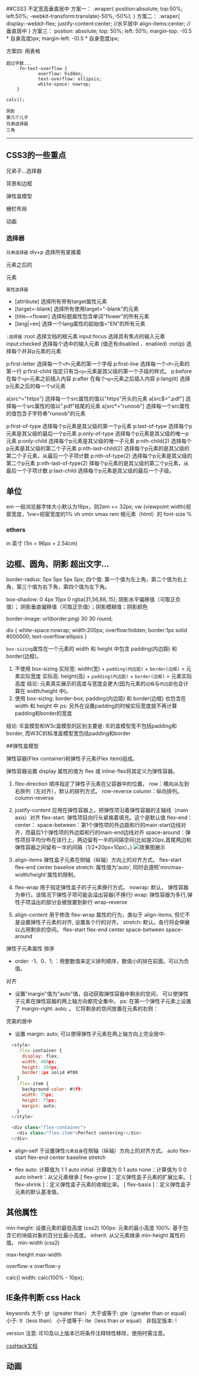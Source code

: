 ##CSS3
	不定宽高垂直居中
	方案一：
		.wraper{
			position:absolute;
			top:50%;
			left:50%;
			-webkit-transform:translate(-50%,-50%);
		}
	方案二：
		.wraper{
			display:-webkit-flex;
			justify-content:center; //水平居中
			align-items:center; //垂直居中
		}
	方案三：
		postion: absolute;
        top: 50%;
        left: 50%;
        margin-top: -(0.5 * 自身高度)px;
        margin-left: -(0.5 * 自身宽度)px;

  方案四:
    用表格




	
	超过字数...
		.fn-text-overflow {
				overflow: hidden;
				text-overflow: ellipsis;
				white-space: nowrap;
		}

	calc();

	阴影
	第几个儿子
	兄弟选择器
	三角


--------


## CSS3的一些重点

兄弟子...选择器

背景和边框

弹性盒模型

栅栏布局

动画



### 选择器

`兄弟选择器`
div+p 选择所有紧接着<div>元素之后的<p>元素

`属性选择器`
* [attribute] 选择所有带有target属性元素
* [target=-blank] 选择所有使用target="-blank"的元素
* [title~=flower] 选择标题属性包含单词"flower"的所有元素
* [lang|=en] 选择一个lang属性的起始值="EN"的所有元素

`:选择器`
:root	选择文档的根元素
input:focus 选择具有焦点的输入元素
input:checked 选择每个选中的输入元素 (值还有disabled 、enabled)
:not(p) 选择每个并非p元素的元素


p:first-letter 选择每一个`<P>`元素的第一个字母
p:first-line 选择每一个`<P>`元素的第一行
p:first-child 指定只有当`<p>`元素是其父级的第一个子级的样式。
p:before 在每个`<p>`元素之前插入内容
p:after 在每个`<p>`元素之后插入内容
p:lang(it) 	选择p元素之后的每一个ul元素


a[src^="https"] 选择每一个src属性的值以"https"开头的元素
a[src$=".pdf"] 选择每一个src属性的值以".pdf"结尾的元素
a[src*="runoob"] 	选择每一个src属性的值包含子字符串"runoob"的元素


p:first-of-type 选择每个p元素是其父级的第一个p元素
p:last-of-type 选择每个p元素是其父级的最后一个p元素
p:only-of-type 选择每个p元素是其父级的唯一p元素
p:only-child 选择每个p元素是其父级的唯一子元素
p:nth-child(2) 选择每个p元素是其父级的第二个子元素
p:nth-last-child(2) 选择每个p元素的是其父级的第二个子元素，从最后一个子项计数
p:nth-of-type(2) 选择每个p元素是其父级的第二个p元素
p:nth-last-of-type(2) 择每个p元素的是其父级的第二个p元素，从最后一个子项计数
p:last-child 	选择每个p元素是其父级的最后一个子级。


## 单位

em 一般浏览器字体大小默认为16px，则2em == 32px;
vw (viewpoint width)视窗宽度，1vw=视窗宽度的1%
vh
vmin
vmax
rem 根元素（html）的 font-size
% 

### others
in	英寸 (1in = 96px = 2.54cm)


## 边框、圆角、阴影 超出文字...
border-radius: 5px 5px 5px 5px;
  四个值: 第一个值为左上角，第二个值为右上角，第三个值为右下角，第四个值为左下角。

box-shadow: 0 4px 15px 0 rgba(31,56,88,.15);
  阴影水平偏移值（可取正负值）； 阴影垂直偏移值（可取正负值）；阴影模糊值；阴影颜色

border-image: url(border.png) 30 30 round;

div {
  white-space:nowrap; 
  width:200px; 
  overflow:hidden;
  border:1px solid #000000; 
  text-overflow:ellipsis
}


`box-sizing`属性在一个元素的 width 和 height 中包含 padding(内边距) 和 border(边框)。
  1. 不使用 box-sizing
    实际宽: width(宽) + `padding(内边距)` + `border(边框)` = 元素实际宽度
    实际高: height(高) + `padding(内边距)` + `border(边框)` = 元素实际高度
    结论: 元素真实展示的高度与宽度会更大(因为元素的`边框`与`内边距`也会计算在 width/height 中)。
  2. 使用 box-sizing: border-box;
    padding(内边距) 和 border(边框) 也包含在 width 和 height 中
    ps: 另外在设置padding的时候实际宽度就不再计算padding和border的宽度

  结论: 
    IE盒模型和W3c盒模型的区别主要是: IE的盒模型宽不包括padding和border, 而W3C的标准盒模型宽包括padding和border

##弹性盒模型

弹性容器(Flex container)和弹性子元素(Flex item)组成。

弹性容器设置 display 属性的值为 flex 或 inline-flex将其定义为弹性容器。

  1. flex-direction 顺序指定了弹性子元素在父容器中的位置。
      row：横向从左到右排列（左对齐），默认的排列方式。
      row-reverse
      column：纵向排列。
      column-reverse

  2. justify-content 应用在弹性容器上，把弹性项沿着弹性容器的主轴线（main axis）对齐
      flex-start: 弹性项目向行头紧挨着填充。这个是默认值
      flex-end：
      center：
      space-between：第1个弹性项的外边距和行的main-start边线对齐，而最后1个弹性项的外边距和行的main-end边线对齐
      space-around：弹性项目平均分布在该行上，两边留有一半的间隔空间(比如是20px,首尾两边和弹性容器之间留有一半的间隔（1/2*20px=10px）。)
      ![效果图展示](http://www.runoob.com/wp-content/uploads/2016/04/2259AD60-BD56-4865-8E35-472CEABF88B2.jpg)

  3. align-items 弹性盒子元素在侧轴（纵轴）方向上的对齐方式。
      flex-start
      flex-end
      center
      baseline
      stretch: 属性值为'auto', 同时会遵照'min/max-width/height'属性的限制。
      
  4. flex-wrap 用于指定弹性盒子的子元素换行方式。
      nowrap: 默认， 弹性容器为单行。该情况下弹性子项可能会溢出容器(不换行)
      wrap: 弹性容器为多行,弹性子项溢出的部分会被放置到新行
      wrap-reverse

  5. align-content 用于修改 flex-wrap 属性的行为，类似于 align-items, 但它不是设置弹性子元素的对齐, 设置各个行的对齐。
      stretch: 默认。各行将会伸展以占用剩余的空间。
      flex-start
      flex-end 
      center 
      space-between
      space-around

弹性子元素属性
  排序
  * order: -1、0、1;
      <integer>：用整数值来定义排列顺序，数值小的排在前面。可以为负值。

  对齐
  * 设置"margin"值为"auto"值，自动获取弹性容器中剩余的空间， 可以使弹性子元素在弹性容器的两上轴方向都完全集中。
      ps: 在第一个弹性子元素上设置了 margin-right: auto; 。 它将剩余的空间放置在元素的右侧：

  完美的居中
  * 设置 margin: auto; 可以使得弹性子元素在两上轴方向上完全居中:
  ```javascript 
    <style>
      .flex-container {
        display: flex;
        width: 400px;
        height: 350px;
        border:1px solid #f00
      }
      .flex-item {
        background-color: #0f9;
        width: 75px;
        height: 75px;
        margin: auto;
      }
    </style>
  
    <div class="flex-container">
      <div class="flex-item">Perfect centering!</div>
    </div>

  ```
  * align-self 于设置弹性`元素自身`在侧轴（纵轴）方向上的对齐方式。
      auto
      flex-start
      flex-end
      center
      baseline
      stretch

  * flex
      auto: 计算值为 1 1 auto
      initial: 计算值为 0 1 auto
      none：计算值为 0 0 auto
      inherit：从父元素继承
      [ flex-grow ]：定义弹性盒子元素的扩展比率。
      [ flex-shrink ]：定义弹性盒子元素的收缩比率。
      [ flex-basis ]：定义弹性盒子元素的默认基准值。


## 其他属性

min-height: 设置元素的最低高度 (css2)
  100px: 元素的最小高度
  100%: 基于包含它的块级对象的百分比最小高度。
  inherit: 从父元素继承 min-height 属性的值。
min-width (css2)

max-height
max-width

overflow-x
overflow-y

calc()
  width: calc(100% - 10px);


## IE条件判断 css Hack

<!--[if <keywords>? IE <version>?]>  // <!--[if gt IE 6]>
  HTML代码块
<![endif]-->

  keywords
    大于: gt（greater than）
    大于或等于: gte（greater than or equal）
    小于: lt（less than）
    小于或等于: lte（less than or equal）
    非指定版本: !

  version
    注意: IE10及以上版本已将条件注释特性移除，使用时需注意。

  [cssHack文档](http://www.css88.com/book/css/hack/selectors.htm)



## 动画
